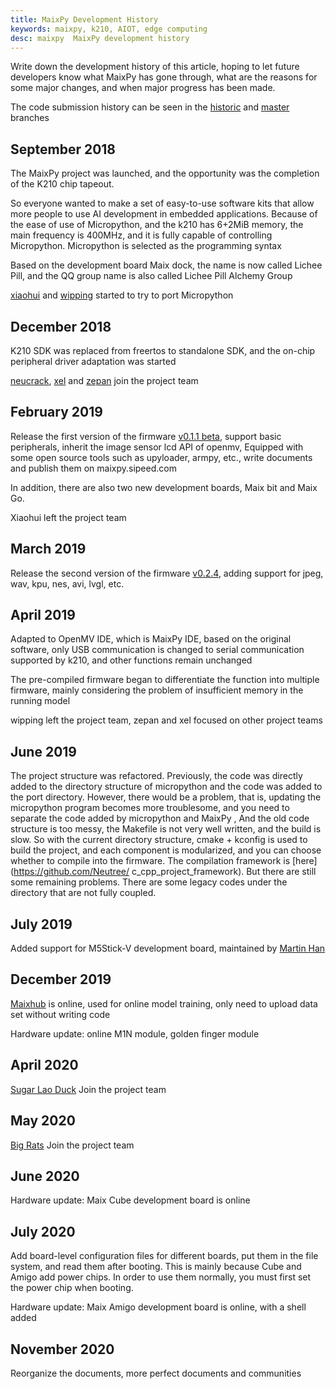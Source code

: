 ```yaml
---
title: MaixPy Development History
keywords: maixpy, k210, AIOT, edge computing
desc: maixpy  MaixPy development history
---
```



Write down the development history of this article, hoping to let future developers know what MaixPy has gone through, what are the reasons for some major changes, and when major progress has been made.


The code submission history can be seen in the [historic](https://github.com/sipeed/MaixPy/commits/historic) and [master](https://github.com/sipeed/MaixPy/commits/master) branches


## September 2018

The MaixPy project was launched, and the opportunity was the completion of the K210 chip tapeout.

So everyone wanted to make a set of easy-to-use software kits that allow more people to use AI development in embedded applications. Because of the ease of use of Micropython, and the k210 has 6+2MiB memory, the main frequency is 400MHz, and it is fully capable of controlling Micropython. Micropython is selected as the programming syntax

Based on the development board Maix dock, the name is now called Lichee Pill, and the QQ group name is also called Lichee Pill Alchemy Group

[xiaohui](https://github.com/xiaoxiaohuixxh) and [wipping](https://github.com/wipping) started to try to port Micropython

## December 2018

K210 SDK was replaced from freertos to standalone SDK, and the on-chip peripheral driver adaptation was started

[neucrack](https://github.com/neutree), [xel](https://github.com/xelll) and [zepan](https://github.com/Zepan) join the project team


## February 2019

Release the first version of the firmware [v0.1.1 beta](https://github.com/sipeed/MaixPy/releases/tag/v0.1.1), support basic peripherals, inherit the image sensor lcd API of openmv, Equipped with some open source tools such as upyloader, armpy, etc., write documents and publish them on maixpy.sipeed.com

In addition, there are also two new development boards, Maix bit and Maix Go.

Xiaohui left the project team

## March 2019

Release the second version of the firmware [v0.2.4](https://github.com/sipeed/MaixPy/releases/tag/v0.2.4), adding support for jpeg, wav, kpu, nes, avi, lvgl, etc.


## April 2019

Adapted to OpenMV IDE, which is MaixPy IDE, based on the original software, only USB communication is changed to serial communication supported by k210, and other functions remain unchanged

The pre-compiled firmware began to differentiate the function into multiple firmware, mainly considering the problem of insufficient memory in the running model

wipping left the project team, zepan and xel focused on other project teams


## June 2019


The project structure was refactored. Previously, the code was directly added to the directory structure of micropython and the code was added to the port directory. However, there would be a problem, that is, updating the micropython program becomes more troublesome, and you need to separate the code added by micropython and MaixPy , And the old code structure is too messy, the Makefile is not very well written, and the build is slow.
So with the current directory structure, cmake + kconfig is used to build the project, and each component is modularized, and you can choose whether to compile into the firmware. The compilation framework is [here](https://github.com/Neutree/ c_cpp_project_framework). But there are still some remaining problems. There are some legacy codes under the directory that are not fully coupled.


## July 2019

Added support for M5Stick-V development board, maintained by [Martin Han](https://github.com/MarsTechHAN)


## December 2019

[Maixhub](https://www.maixhub.com) is online, used for online model training, only need to upload data set without writing code

Hardware update: online M1N module, golden finger module

## April 2020

[Sugar Lao Duck](https://github.com/QinYUN575) Join the project team


## May 2020

[Big Rats](https://github.com/junhuanchen) Join the project team

## June 2020

Hardware update: Maix Cube development board is online

## July 2020

Add board-level configuration files for different boards, put them in the file system, and read them after booting. This is mainly because Cube and Amigo add power chips. In order to use them normally, you must first set the power chip when booting.

Hardware update: Maix Amigo development board is online, with a shell added

## November 2020

Reorganize the documents, more perfect documents and communities
